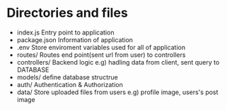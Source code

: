 # Directories and files
- index.js
Entry point to application
- package.json
Information of application
- .env
Store enviroment variables used for all of application
- routes/
Routes end point(sent url from user) to controllers
- controllers/
Backend logic 
e.g) hadling data from client, sent query to DATABASE
- models/
define database structrue
- auth/
Authentication & Authorization
- data/
Store uploaded files from users
e.g) profile image, users's post image





